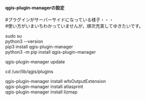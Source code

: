 #### qgis-plugin-managerの設定

#プラグインがサーバーサイドになっている様子・・・  
#使い方がいまいちわかっていませんが，順次充実してゆきたいです。  

sudo su  
python3 --version  
pip3 install qgis-plugin-manager  
python3 -m pip install qgis-plugin-manager  

qgis-plugin-manager update  

cd /usr/lib/qgis/plugins  

qgis-plugin-manager install wfsOutputExtension  
qgis-plugin-manager install atlasprint  
qgis-plugin-manager install lizmap  
